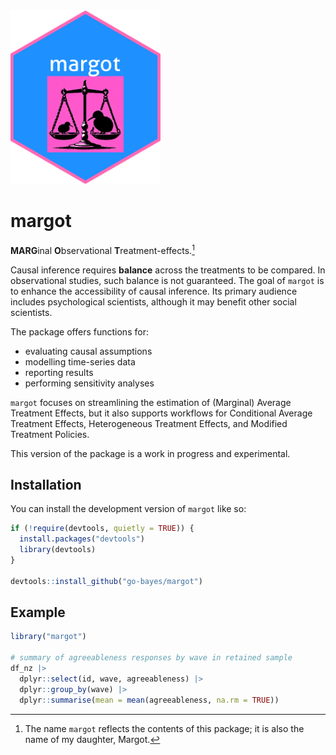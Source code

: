 
<!-- README.md is generated from README.Rmd. Please edit that file -->
<!-- ```{r, include = FALSE} -->
<!-- library(here) -->
<!-- # GitHub pages -->
<!-- file.create("docs/.nojekyll", showWarnings = FALSE) -->
<!-- ``` -->
<!-- badges: start -->

<img src="man/figures/margot_hex_sticker.png" width = 240>

<!-- badges: end -->

# margot

**MARG**inal **O**bservational **T**reatment-effects.[^1]

Causal inference requires **balance** across the treatments to be
compared. In observational studies, such balance is not guaranteed. The
goal of `margot` is to enhance the accessibility of causal inference.
Its primary audience includes psychological scientists, although it may
benefit other social scientists.

The package offers functions for:

- evaluating causal assumptions
- modelling time-series data
- reporting results
- performing sensitivity analyses

`margot` focuses on streamlining the estimation of (Marginal) Average
Treatment Effects, but it also supports workflows for Conditional
Average Treatment Effects, Heterogeneous Treatment Effects, and Modified
Treatment Policies.

This version of the package is a work in progress and experimental.

## Installation

You can install the development version of `margot` like so:

``` r
if (!require(devtools, quietly = TRUE)) {
  install.packages("devtools")
  library(devtools)
}

devtools::install_github("go-bayes/margot")
```

## Example

``` r
library("margot")

# summary of agreeableness responses by wave in retained sample
df_nz |> 
  dplyr::select(id, wave, agreeableness) |> 
  dplyr::group_by(wave) |> 
  dplyr::summarise(mean = mean(agreeableness, na.rm = TRUE))
```

[^1]: The name `margot` reflects the contents of this package; it is
    also the name of my daughter, Margot.
